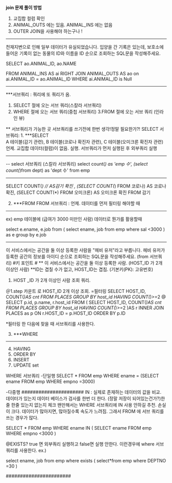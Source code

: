 **join 문제 풀이 방법**
1. 교집합 컬럼 확인 
2. ANIMAL_OUTS 에는 있음. 
	 ANIMAL_INS 에는 없음
3. OUTER JOIN을 사용해야 하는구나 ! 
___________________________________________________
천재지변으로 인해 일부 데이터가 유실되었습니다. 
입양을 간 기록은 있는데, 보호소에 들어온 기록이 없는 
동물의 ID와 이름을 ID 순으로 조회하는 
SQL문을 작성해주세요.

SELECT 
	ao.ANIMAL_ID,
	ao.NAME

FROM ANIMAL_INS AS ai 
RIGHT JOIN  ANIMAL_OUTS AS ao
on ai.ANIMAL_ID = ao.ANIMAL_ID
WHERE 
	ai.ANIMAL_ID is Null
___________________________________________________
***서브쿼리
: 쿼리에 또 쿼리가 옴.

1. SELECT 절에 오는 서브 쿼리(스칼라 서브쿼리)
2. WHERE 절에 오는 서브 쿼리(중첩 서브쿼리)
3.FROM 절에 오는 서브 쿼리 (인라인 뷰)

** 서브쿼리가 가능한 곳
서브쿼리를 쓰기전에 한번 생각!정말 필요한가?!
SELECT 서브쿼리:
1. 
***SELECT  
	A 테이블(감기 관련),
	B 테이블(코로나 확진자 관련),
	C 테이블(오미크론 확진자 관련)
언제. 교집합 데이터(컬럼)이 없음.
실행. 서브쿼리가 먼저 실행된 후 외부쿼리 실행
___________________________________________________
-- select 서브쿼리 (스칼라 서브쿼리)
select 
	count(*) as 'emp 수',
	(select count(*)from dept) as 'dept 수'
from emp 

_____________________________________________________
SELECT
  COUNT(*) // AS감기 확진 , 
  (SELECT COUNT(*) FROM 코로나)  AS 코로나 확진, 
  (SELECT COUNT(*) FROM 오미크론)  AS 오미크론 확진
FROM 감기  




2. ***FROM
 FROM 서브쿼리 : 
언제. 데이터를 먼저 필터링 해야할 때
____________________________________________________
ex) emp 테이블에 (급여가 3000 미만인 사람) 데이터로 뭔가를
활용할때 

select
e.ename,
e.job
from (
select
 ename,
 job
from emp 
where sal <3000
) as e 
group by e.job



___________________________________________________
이 서비스에서는 공간을 둘 이상 등록한 사람을 
"헤비 유저"라고 부릅니다. 
헤비 유저가 등록한 공간의 정보를 
아이디 순으로 조회하는 SQL문을 작성해주세요.
(from 서브쿼리)
#키 포인트 #
** 이 서비스에서는 공간을 둘 이상 등록한 사람.
(HOST_ID  가 2개 이상인 사람)
**ID는  겹칠 수가 없고, HOST_ID는 겹침.
(기본키(PK): 고유번호) 
1. HOST _ID 가 2개 이상인 사람 조회 쿼리. 

＠1.step 카운트 로 HOST_ID 2개 이상 조회. =필터링
SELECT 
	HOST_ID,
	COUNT(*)AS cnt
FROM PLACES 
GROUP BY host_id
HAVING COUNT(*)>=2
@
SELECT
    p.id,
    p.name,
    r.host_id
FROM (
SELECT 
	HOST_ID,
	COUNT(*)AS cnt
FROM PLACES 
GROUP BY host_id
HAVING COUNT(*)>=2
)AS r
INNER JOIN PLACES as p
ON r.HOST_ID = p.HOST_ID
ORDER BY p.ID

*필터링 한  다음에 찾을 때 서브쿼리를 사용한다.

3. ***WHERE
--------------------------------
4. HAVING 
5. ORDER BY
6. INSERT
7. UPDATE set



WHERE 서브쿼리 
-단일행
SELECT * FROM emp
WHERE ename = (SELECT ename FROM 
emp WHERE empno =3000)

-다중행
######################
IN : 실제로 존재하는 데이터의 값을 비교.
데이터가 있는지 데이터 베이스가 검사를 한번 더 한다.
(정말 저장이 되어있는건가?)한줄 한줄 있는지 없는지 체크
왠만해서는 WHERE 서브쿼리에 IN 사용 안하길 추천.
손실이 크다. 데이터가 많아지면, 많아질수록 속도가 느려짐.
그래서 FROM 에 서브 쿼리를 쓰는 경우가 많다.

SELECT * FROM emp
WHERE ename IN (
SELECT ename FROM 
emp WHERE empno <3000
)



@EXISTS? true 면 외부쿼리 실행하고 false면 실행 안한다.
이런경우에 where 서브쿼리를 사용한다.
ex.)

select 
	ename,
	job
from emp 
where exists (
select*from emp
where DEPTNO  =30
)



#######################








